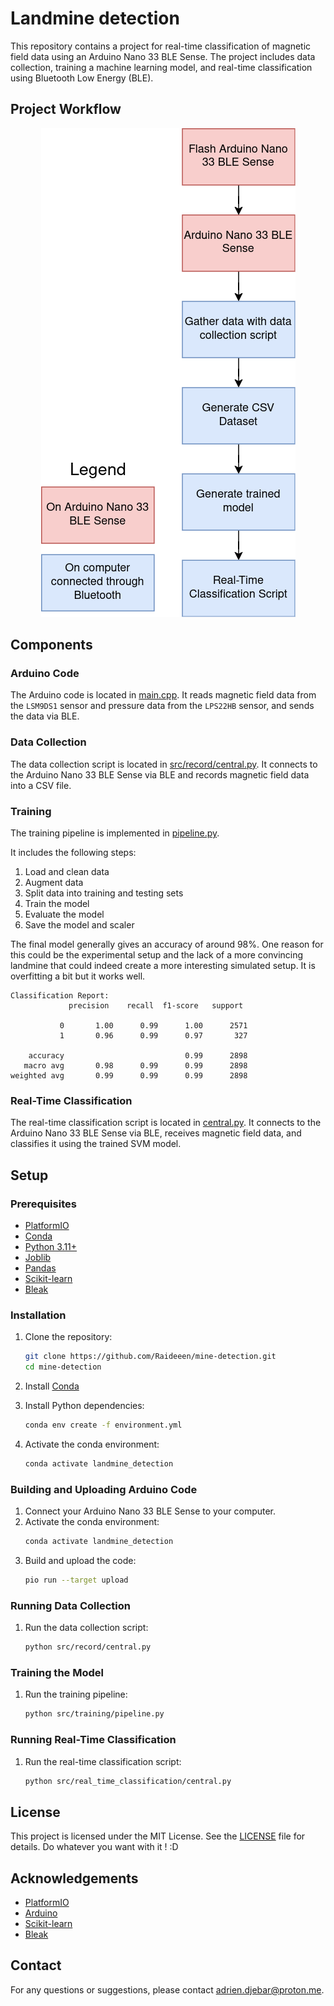 # Landmine detection

This repository contains a project for real-time classification of magnetic field data using an Arduino Nano 33 BLE Sense. The project includes data collection, training a machine learning model, and real-time classification using Bluetooth Low Energy (BLE).

## Project Workflow

<p align="center">
    <img src="assets/workflow.png" />
</p>

## Components

### Arduino Code

The Arduino code is located in [main.cpp](/src/main.cpp). It reads magnetic field data from the `LSM9DS1` sensor and pressure data from the `LPS22HB` sensor, and sends the data via BLE. 

### Data Collection

The data collection script is located in [src/record/central.py](/src/record/central.py). It connects to the Arduino Nano 33 BLE Sense via BLE and records magnetic field data into a CSV file.

### Training

The training pipeline is implemented in [pipeline.py](/src/training/pipeline.py). 

It includes the following steps:
1. Load and clean data
2. Augment data
3. Split data into training and testing sets
4. Train the model
5. Evaluate the model
6. Save the model and scaler

The final model generally gives an accuracy of around 98%. One reason for this could be the experimental setup and the lack of a more convincing landmine that could indeed create a more interesting simulated setup. It is overfitting a bit but it works well.

```text
Classification Report:
             precision    recall  f1-score   support

           0       1.00      0.99      1.00      2571
           1       0.96      0.99      0.97       327

    accuracy                           0.99      2898
   macro avg       0.98      0.99      0.99      2898
weighted avg       0.99      0.99      0.99      2898
```

### Real-Time Classification

The real-time classification script is located in [central.py](/src/real_time_classification/central.py). It connects to the Arduino Nano 33 BLE Sense via BLE, receives magnetic field data, and classifies it using the trained SVM model.

## Setup

### Prerequisites

- [PlatformIO](https://platformio.org/)
- [Conda](https://anaconda.org/anaconda/conda)
- [Python 3.11+](https://www.python.org/)
- [Joblib](https://joblib.readthedocs.io/)
- [Pandas](https://pandas.pydata.org/)
- [Scikit-learn](https://scikit-learn.org/)
- [Bleak](https://bleak.readthedocs.io/)

### Installation

1. Clone the repository:
    ```sh
    git clone https://github.com/Raideeen/mine-detection.git
    cd mine-detection
    ```

3. Install [Conda](https://anaconda.org/anaconda/conda) 
4. Install Python dependencies:
    ```sh
    conda env create -f environment.yml
    ```
5. Activate the conda environment:
    ```sh
    conda activate landmine_detection
    ```

### Building and Uploading Arduino Code

1. Connect your Arduino Nano 33 BLE Sense to your computer.
2. Activate the conda environment:
    ```sh
    conda activate landmine_detection
    ```
3. Build and upload the code:
    ```sh
    pio run --target upload
    ```

### Running Data Collection

1. Run the data collection script:
    ```sh
    python src/record/central.py
    ```

### Training the Model

1. Run the training pipeline:
    ```sh
    python src/training/pipeline.py
    ```

### Running Real-Time Classification

1. Run the real-time classification script:
    ```sh
    python src/real_time_classification/central.py
    ```

## License

This project is licensed under the MIT License. See the [LICENSE](/LICENSE) file for details. Do whatever you want with it ! :D

## Acknowledgements

- [PlatformIO](https://platformio.org/)
- [Arduino](https://www.arduino.cc/)
- [Scikit-learn](https://scikit-learn.org/)
- [Bleak](https://bleak.readthedocs.io/)

## Contact

For any questions or suggestions, please contact [adrien.djebar@proton.me](mailto:adrien.djebar@proton.me).